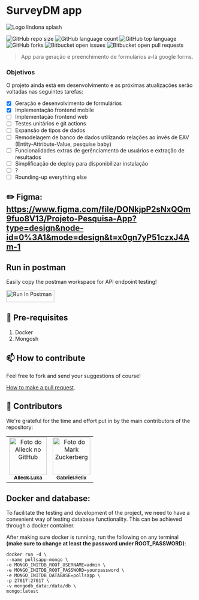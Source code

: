 # SurveyDM app

![Logo lindona splash](https://github.com/DemmiBot/field_research_app/assets/79986449/e0e46b05-b396-4a58-a44c-dd5d3eb2ec7b)

![GitHub repo size](https://img.shields.io/github/repo-size/demmibot/field_research_app?style=for-the-badge)
![GitHub language count](https://img.shields.io/github/languages/count/demmibot/field_research_app?style=for-the-badge)
![GitHub top language](https://img.shields.io/github/languages/top/demmibot/field_research_app?style=for-the-badge)
![GitHub forks](https://img.shields.io/github/forks/demmibot/field_research_app?style=for-the-badge)
![Bitbucket open issues](https://img.shields.io/bitbucket/issues/demmibot/field_research_app?style=for-the-badge)
![Bitbucket open pull requests](https://img.shields.io/bitbucket/pr-raw/demmibot/field_research_app?style=for-the-badge)


> App para geração e preenchimento de formulários a-lá google forms.

### Objetivos

O projeto ainda está em desenvolvimento e as próximas atualizações serão voltadas nas seguintes tarefas:

- [x] Geração e desenvolvimento de formulários
- [x] Implementação frontend mobile
- [ ] Implementação frontend web
- [ ] Testes unitários e git actions
- [ ] Expansão de tipos de dados
- [ ] Remodelagem de banco de dados utilizando relações ao invés de EAV (Entity-Attribute-Value, pesquise baby)
- [ ] Funcionalidades extras de gerênciamento de usuários e extração de resultados
- [ ] Simplificação de deploy para disponibilizar instalação
- [ ] ?
- [ ] Rounding-up everything else

<!--
## 💻 Pré-requisitos

Antes de começar, verifique se você atendeu aos seguintes requisitos:

- Você instalou a versão mais recente de `<linguagem / dependência / requeridos>`
- Você tem uma máquina `<Windows / Linux / Mac>`. Indique qual sistema operacional é compatível / não compatível.
- Você leu `<guia / link / documentação_relacionada_ao_projeto>`.
-->

## ✏️ Figma: https://www.figma.com/file/DONkjpP2sNxQQm9fuo8V13/Projeto-Pesquisa-App?type=design&node-id=0%3A1&mode=design&t=x0gn7yP51czxJ4Am-1

## Run in postman

Easily copy the postman workspace for API endpoint testing!

[<img src="https://run.pstmn.io/button.svg" alt="Run In Postman" style="width: 128px; height: 32px;">](https://god.gw.postman.com/run-collection/19908095-7755153a-48a3-41b4-8850-7a6f901d5271?action=collection%2Ffork&source=rip_markdown&collection-url=entityId%3D19908095-7755153a-48a3-41b4-8850-7a6f901d5271%26entityType%3Dcollection%26workspaceId%3D54d25f1d-8807-4819-9592-ebfc13f8c872)

## 🚀 Pre-requisites

1. Docker
2. Mongosh

## 📫 How to contribute

Feel free to fork and send your suggestions of course!

[How to make a pull request](https://help.github.com/en/github/collaborating-with-issues-and-pull-requests/creating-a-pull-request).

## 🤝 Contributors

We're grateful for the time and effort put in by the main contributors of the repository:

<table>
  <tr>
    <td align="center">
      <a href="https://github.com/DemmiBot" title="Github Alleck">
        <img src="https://avatars.githubusercontent.com/u/79986449?s=96&v=4" width="100px;" alt="Foto do Alleck no GitHub"/><br>
        <sub>
          <b>Alleck Luka</b>
        </sub>
      </a>
    </td>
    <td align="center">
      <a href="https://github.com/gabrieelfelix" title="Github Gabriel">
        <img src="https://avatars.githubusercontent.com/u/102039571?v=4" width="100px;" alt="Foto do Mark Zuckerberg"/><br>
        <sub>
          <b>Gabriel Felix</b>
        </sub>
      </a>
    </td>
  </tr>
</table>

<!--
## 📝 Licença

Esse projeto está sob licença. Veja o arquivo [LICENÇA](LICENSE.md) para mais detalhes. (ajustar)
-->

## Docker and database:

To facilitate the testing and development of the project, we need to have a convenient way of testing database functionality. This can be achieved through a docker container.

After making sure docker is running, run the following on any terminal  
**(make sure to change at least the password under ROOT_PASSWORD)**:

    docker run -d \
    --name pollsapp-mongo \
    -e MONGO_INITDB_ROOT_USERNAME=admin \
    -e MONGO_INITDB_ROOT_PASSWORD=yourpassword \
    -e MONGO_INITDB_DATABASE=pollsapp \
    -p 27017:27017 \
    -v mongodb_data:/data/db \
    mongo:latest